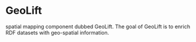 GeoLift
=======

spatial mapping component dubbed GeoLift. The goal of GeoLift is to enrich RDF datasets with geo-spatial information.
